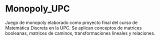 # Monopoly_UPC
Juego de monopoly elaborado como proyecto final del curso de Matemática Discreta en la UPC. Se aplican conceptos de matrices booleanas, matrices de caminos, transformaciones lineales y relaciones.
